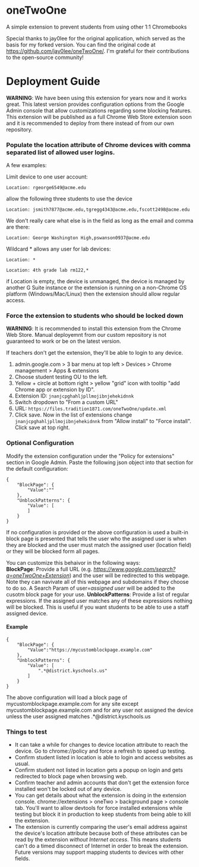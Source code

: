 # oneTwoOne
A simple extension to prevent students from using other 1:1 Chromebooks

Special thanks to jay0lee for the original application, which served as the basis for my forked version. You can find the original code at https://github.com/jay0lee/oneTwoOne/. I'm grateful for their contributions to the open-source community!

# Deployment Guide
__WARNING__: We have been using this extension for years now and it works great. This latest version provides configuration options from the Google Admin console that allow customizations regarding some blocking features. This extension will be published as a full Chrome Web Store extension soon and it is recommended to deploy from there instead of from our own repository.

### Populate the location attribute of Chrome devices with comma separated list of allowed user logins.

A few examples:

Limit device to one user account:
```
Location: rgeorge6549@acme.edu
```
allow the following three students to use the device
```
Location: jsmith7877@acme.edu,tgregg4343@acme.edu,fscott2498@acme.edu
```
We don't really care what else is in the field as long as the email and comma are there:
```
Location: George Washington High,pswanson0937@acme.edu
```
Wildcard * allows any user for lab devices:
```
Location: *

Location: 4th grade lab rm122,*
```
if Location is empty, the device is unmanaged, the device is managed by another G Suite instance or the extension is running on a non-Chrome OS platform (Windows/Mac/Linux) then the extension should allow regular access.

### Force the extension to students who should be locked down
__WARNING__: It is recommended to install this extension from the Chrome Web Store. Manual deployemnt from our custom repository is not guaranteed to work or be on the latest version.

If teachers don't get the extension, they'll be able to login to any device.
1. admin.google.com > 3 bar menu at top left > Devices > Chrome management > Apps & extensions
1. Choose student testing OU to the left.
1. Yellow + circle at bottom right > yellow "grid" icon with tooltip "add Chrome app or extension by ID".
1. Extension ID: ```jnanjcpghahljpllmojibnjehekidnnk```
1. Switch dropdown to "From a custom URL"
1. URL: ```https://files.tradition1871.com/oneTwoOne/update.xml```
1. Click save. Now in the list of extensions change ```jnanjcpghahljpllmojibnjehekidnnk``` from "Allow install" to "Force install". Click save at top right.

### Optional Configuration
Modify the extension configuration under the "Policy for extensions" section in Google Admin. Paste the following json object into that section for the default configuration:
```
{
    "BlockPage": {
        "Value":""
    },
    "UnblockPatterns": {
        "Value": [
        ]
    }
}
```
If no configuration is provided or the above configuration is used a built-in block page is presented that tells the user who the assigned user is when they are blocked and the user must match the assigned user (location field) or they will be blocked form all pages.

You can customize this behaivor in the following ways:  
__BlockPage__: Provide a full URL (e.g. _https://www.google.com/search?q=oneTwoOne+Extension_) and the user will be redirected to this webpage. Note they can navivate all of this webpage and subdomains if they choose to do so. A Search Param of user=*assigned user* will be added to the cusotm block page for your use. 
__UnblockPatterns__: Provide a list of regular expressions. If the assigned user matches any of these expressions nothing will be blocked. This is useful if you want students to be able to use a staff assigned device.

#### Example
```
{
    "BlockPage": {
        "Value":"https://mycustomblockpage.example.com"
    },
    "UnblockPatterns": {
        "Value": [
            ".*@district.kyschools.us"
        ]
    }
}
```
The above configuration will load a block page of mycustomblockpage.example.com for any site except mycustomblockpage.example.com and for any user not assigned the device unless the user assigned matches .*@district.kyschools.us

### Things to test
- It can take a while for changes to device location attribute to reach the device. Go to chrome://policy and force a refresh to speed up testing.
- Confirm student listed in location is able to login and access websites as usual.
- Confirm student not listed in location gets a popup on login and gets redirected to block page when browsing web.
- Confirm teacher and admin accounts that don't get the extension force installed won't be locked out of any device.
- You can get details about what the extension is doing in the extension console. chrome://extensions > oneTwo > background page > console tab. You'll want to allow devtools for force installed extensions while testing but block it in production to keep students from being able to kill the extension.
- The extension is currently comparing the user's email address against the device's location attribute because both of these attributes can be read by the extension _without Internet access_. This means students can't do a timed disconnect of Internet in order to break the extension. Future versions may support mapping students to devices with other fields.
